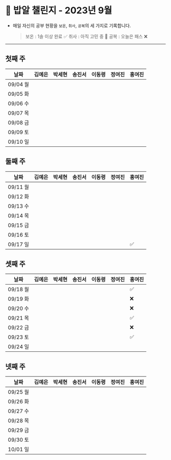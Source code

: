 # 🍚 밥알 챌린지 - 2023년 9월
- 매일 자신의 공부 현황을 `보온`, `취사`, `공복`의 세 가지로 기록합니다.
    
    > 보온 : 1솔 이상 완료 ✅
    취사 : 아직 고민 중 🤔
    공복 : 오늘은 패스 ❌
---

## 첫째 주

**날짜**|김예은|박세현|송진서|이동령|정여진|홍여진
---|---|---|---|---|---|---
09/04 월| | | | | | 
09/05 화| | | | | | 
09/06 수| | | | | |
09/07 목| | | | | | 
09/08 금| | | | | | 
09/09 토| | | | | | 
09/10 일| | | | | | 

## 둘째 주

**날짜**|김예은|박세현|송진서|이동령|정여진|홍여진
---|---|---|---|---|---|---
09/11 월| | | | | | 
09/12 화| | | | | | 
09/13 수| | | | | | 
09/14 목| | | | | | 
09/15 금| | | | | | 
09/16 토| | | | | | 
09/17 일| | | | | | ✅

## 셋째 주

**날짜**|김예은|박세현|송진서|이동령|정여진|홍여진
---|---|---|---|---|---|---
09/18 월| | | | | | ✅
09/19 화| | | | | | ❌
09/20 수| | | | | | ❌
09/21 목| | | | | | ✅
09/22 금| | | | | | ❌
09/23 토| | | | | | ✅
09/24 일| | | | | | 

## 넷째 주

**날짜**|김예은|박세현|송진서|이동령|정여진|홍여진
---|---|---|---|---|---|---
09/25 월| | | | | | 
09/26 화| | | | | | 
09/27 수| | | | | | 
09/28 목| | | | | | 
09/29 금| | | | | | 
09/30 토| | | | | | 
10/01 일| | | | | | 
